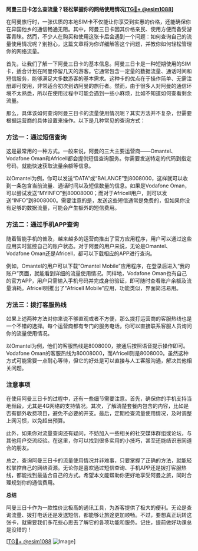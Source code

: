 **阿曼三日卡怎么查流量？轻松掌握你的网络使用情况[[TG💪+ @esim1088](https://t.me/s/esim1088)]**

在阿曼旅行时，一张优质的本地SIM卡不仅能让你享受到实惠的价格，还能确保你在异国他乡的通信畅通无阻。其中，阿曼三日卡因其价格亲民、使用方便而备受游客青睐。然而，不少人在购买和使用这张卡后会遇到一个问题：如何查询自己的流量使用情况呢？别担心，这篇文章将为你详细解答这个问题，并教你如何轻松管理你的网络流量。

首先，让我们了解一下阿曼三日卡的基本信息。阿曼三日卡是一种短期使用的SIM卡，适合计划在阿曼停留几天的游客。它通常包含一定量的数据流量、通话时间和短信服务，能够满足大多数游客的基本需求。这种卡的优点在于操作简单、无需注册即可使用，非常适合初次到访阿曼的旅行者。然而，由于很多人对阿曼的通信环境不太熟悉，所以在使用过程中可能会遇到一些小麻烦，比如不知道如何查看剩余流量。

那么，具体该如何查询阿曼三日卡的流量使用情况呢？其实方法并不复杂，但需要根据运营商的具体设置来操作。以下是几种常见的查询方式：

### 方法一：通过短信查询

这是最常用的一种方式。一般来说，阿曼的三大主要运营商——Omantel、Vodafone Oman和Africell都会提供短信查询服务。你需要发送特定的代码到指定号码，就能快速获取流量余额等信息。

以Omantel为例，你可以发送“DATA”或“BALANCE”到8008000，这样就可以收到一条包含当前流量、通话时间以及短信数量的信息。如果是Vodafone Oman，可以尝试发送“MYINFO”到80008000；而对于Africell用户，则可以发送“INFO”到8008000。需要注意的是，发送这些短信通常是免费的，但如果你没有足够的数据流量，可能会产生额外的短信费用。

### 方法二：通过手机APP查询

随着智能手机的普及，越来越多的运营商推出了官方应用程序，用户可以通过这些应用实时监控自己的账户状态。对于阿曼的用户来说，无论是Omantel、Vodafone Oman还是Africell，都可以下载相应的APP进行查询。

例如，Omantel的用户可以下载“Omantel Mobile”应用程序，在登录后进入“我的账户”页面，就能看到详细的流量使用情况。同样地，Vodafone Oman也有自己的官方APP，用户只需输入手机号码并完成身份验证，即可随时查看账户余额及流量消耗。Africell则推出了“Africell Mobile”应用，功能类似，界面简洁易用。

### 方法三：拨打客服热线

如果上述两种方法对你来说不够直观或者不方便，那么拨打运营商的客服热线也是一个不错的选择。每个运营商都有专门的服务电话，你可以直接联系客服人员询问你的流量使用情况。

以Omantel为例，他们的客服热线是8008000，接通后按照语音提示操作即可。Vodafone Oman的客服热线为80008000，而Africell则是8008000。虽然这种方式可能需要一点耐心等待，但它的好处是可以直接与人工客服沟通，解决其他相关问题。

### 注意事项

在使用阿曼三日卡的过程中，还有一些细节需要注意。首先，确保你的手机支持当地频段，尤其是4G网络的支持情况。其次，了解清楚套餐内包含的内容，比如是否有额外收费项目，避免不必要的开支。最后，定期检查流量使用情况，及时调整上网习惯，以免超出预算。

此外，如果你对流量查询还有疑问，不妨加入一些相关的社交媒体群组或论坛，与其他用户交流经验。在这里，你可以找到很多实用的小技巧，甚至还能结识志同道合的朋友。

总之，查询阿曼三日卡的流量使用情况并非难事，只要掌握了正确的方法，就能轻松掌控自己的网络资源。无论你是喜欢通过短信查询、手机APP还是拨打客服热线，都能找到最适合自己的方式。希望本文能帮助你更好地享受阿曼之旅，同时合理规划你的通信费用。

**总结**

阿曼三日卡作为一款性价比极高的通讯工具，为游客提供了极大的便利。无论是查询流量、拨打电话还是发送短信，都能够让旅途更加顺畅。不过，要想真正玩转这张卡，就需要我们多花些心思去了解它的各项功能和服务。记住，提前做好功课总是没错的！

[[TG💪+ @esim1088](https://t.me/s/esim1088) ![Image](https://i.postimg.cc/4NQfJmqS/Snipaste-2025-05-13-00-14-12.png)]